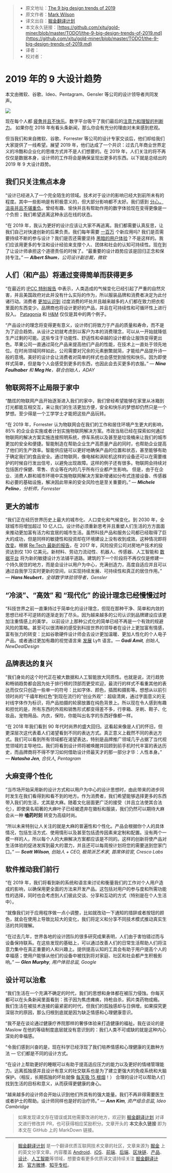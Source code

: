 > * 原文地址：[The 9 big design trends of 2019](https://www.fastcompany.com/90281299/the-9-big-design-trends-of-2019)
> * 原文作者：[Mark Wilson](https://www.fastcompany.com/user/mark-wilson)
> * 译文出自：[掘金翻译计划](https://github.com/xitu/gold-miner)
> * 本文永久链接：[https://github.com/xitu/gold-miner/blob/master/TODO1/the-9-big-design-trends-of-2019.md](https://github.com/xitu/gold-miner/blob/master/TODO1/the-9-big-design-trends-of-2019.md)
> * 译者：
> * 校对者：

# 2019 年的 9 大设计趋势

本文由微软、谷歌、Ideo、Pentagram、Gensler 等公司的设计领导者共同发声。

![](https://images.fastcompany.net/image/upload/w_1153,ar_16:9,c_fill,g_auto,f_auto,q_auto,fl_lossy/wp-cms/uploads/2018/12/p-3-90281299-the-9-big-design-trends-of-2019.jpg)

现在每个人都 [疲惫并且不快乐](https://www.psychologytoday.com/us/blog/good-thinking/201306/why-americans-are-overworked-and-under-pleasured)。数字平台吸干了我们最后的[注意力和理智的判断力](https://www.fastcompany.com/90146795/how-the-anxiety-and-disorder-of-our-time-is-changing-design)。 如果你在 2018 年有看头条新闻，那么你会有充分的理由对未来感到悲观。

但当我们和来自微软、谷歌、Forrester 等公司的设计专家交谈后，他们却给我们大家提供了一线希望。展望 2019 年，他们达成了一个共识：过去几年商业世界定义的冷酷和企业化的思维方式并不是人们想要的。在 2019 年，人们关注的将不再仅仅是数据本身，设计师的工作将会是确保呈现出更多的东西。以下就是总结出的 2019 年 9 大设计趋势。

## 我们只关注焦点本身

“设计已经进入了一个完全陌生的领域。技术对于设计的影响已经大到前所未有的程度。其中一些影响是有积极意义的，但大部分影响都不太好。我们感到 [分心，沮丧并且不堪重负](https://theblog.adobe.com/calm-technology-in-the-era-of-experience-design/)。曾经有趣、愉快并且有帮助作用的数字体验现在变得更像是一个负担；我们希望逃离这种永远在线的状态。

“在 2019 年，我认为更好的设计应该让大家不再逃离。我们都需要认真反思，让我们自己对快速创新的后果负责。我们每年需要 [一百万](https://www.nytimes.com/2011/12/12/technology/one-million-apps-and-counting.html) 个新应用吗? 我们是否需要持续不断的参与设计？我们是否还需要坚持 [黑暗的用户体验](https://www.fastcompany.com/3060553/why-dark-patterns-wont-go-away)？不是这样的。我们应该用更多的专注和设计经验来支撑个人、团体和社会的认知可持续性。现在到了让设计师承担这个道德责任的时候了。“最重要的设计趋势应该是回归正念和保持专注。” — _**Albert Shum**，公司设计副总裁，微软_

## 人们（和产品）将通过变得简单而获得更多

“在最近的 [IPCC 特别报告](https://www.ipcc.ch/sr15/) 中表示，人类造成的气候变化已经引起了严重的自然灾害，并且美国政府对此并没有什么实际的作为，所以服装品牌和消费者决定为此付诸行动。消费者 [更加认识到](https://www.nielsen.com/content/dam/nielsenglobal/co/docs/Reports/2015/global-sustainability-report.pdf) 过度消费的坏处并且越来越多的人们都在致力把衣柜里面的东西变少。品牌商也将设计更好的产品，并且在可持续性和可循环性上进行投入。 [Patagonia](https://www.patagonia.com/static/on/demandware.static/-/Library-Sites-PatagoniaShared/default/dw824fac0f/PDF-US/2017-BCORP-pages_022218.pdf) 和 [H&M](https://about.hm.com/content/dam/hmgroup/groupsite/documents/masterlanguage/CSR/reports/2017%20Sustainability%20report/HM_group_SustainabilityReport_2017_FullReport.pdf) 仅仅是其中的两个例子。

“产品设计的理念将变得更有意义，设计师们将致力于产品的质量和寿命，而不是为了迎合趋势。从设计之初就考虑到以客户为本的消费理念，可以从一开始就降低生产过剩的可能。这些专注于功能性、舒适性和卓越的设计都会让服饰变得更出色。苹果公司一直通过简化产品来提高他们产品的性能，在技术上一直处于领先地位。在时尚领域同样如此，公司需要对冗余的元素删繁就简，才能给产品提升诗一般的意境。美好的设计会让消费者对简单的样式也会感觉到愉悦和快乐。因为即使样式简单，但是每个人会感受到更多的东西，也因此会去买更多的衣服。” — _**Nina Faulhaber** 和 **Meg He**，联合创始人，ADAY_

## 物联网将不止局限于家中

“酷炫的物联网产品开始逐渐进入我们的家中，我们曾经希望能够在家里从冰箱到灯光都能互相交互，来让我们的生活更加方便，安全和快乐的梦想却仍然只是一个梦想。至少得是一个工学学士才能把这些产品玩转。

“在 2019 年，Forrester 认为物联网会在我们的工作和居住环境产生更大的影响，85% 的企业会实施或者计划实施物联网解决方案。市政当局已经在探索如何通过物联网的解决方案实施连接照明系统，停车系统以及甚至是垃圾桶来让我们的城市更加的安全和便捷。智能制造在帮助企业生产高质量产品的同时，也帮助企业提高了他们的生产效率。智能供应链可以更好地确保产品的位置和状态，甚至能够有助于确定我们的食品安全。通过物联网，像电梯和涡轮机这样的设备还可以在需要维护的时候自行发出信号，以避免出现故障。这样的例子还有很多。物联网会持续对包括医疗保健、零售、农业等在内的几乎所有行业都产生影响。 但是，由于在企业、消费人群和城市环境中实施物联网解决方案新增诸如分布式连接设备、传感器和必要的基础设施，解决因此带来的安全风险也是至关重要的。” — _**Michele Pelino**，分析师，Forrester_

## 更大的城市

“我们正在经历世界历史上最大的城市化、人口变化和气候变化。到 2030 年，全球城市将增加超过 10 亿人口。设计师必须重新思考并且重塑人们生活的方方面面来推动更加富有活力和宜居的城市生活。虽然科技产品和服务公司都已经取得了巨大的成功，但是同样的敏捷性和投资却在环境建设上没有收到成效。这种情况即将 [改变](https://www.forbes.com/sites/andrewcave/2017/04/13/what-will-we-do-when-the-worlds-data-hits-163-zettabytes-in-2025/#45327a53349a)。根据 [Re:Tech 最新的报告](https://commercialobserver.com/2018/01/vc-funding-in-real-estate-tech-leaped-to-12-6b-in-2017-report/)，在 2017 年，风险投资公司对房地产技术的投资达到仅 130 亿美元。新材料、劳动力流动性、机器人、传感器、人工智能和 [数据平台](https://www.gartner.com/en/newsroom/press-releases/2016-12-15-gartner-predicts-fifty-percent-of-citizens-in-large-cities-will-share-personal-data-with-smart-city-programs-by-2019) 将为新的敏捷设计方法铺平道路。建筑的下一个阶段将不再仅仅是修建一个持久居住的地方，而是会设计以用户为中心，充满创造力，高度自适应并且可以通过自我学习实时更新的空间，以实现持续发展、可持续性和真正的居住作用。” — _**Hans Neubert**，全球数字体验领导者，Gensler_

## “冷淡”、“高效” 和 “现代化” 的设计理念已经慢慢过时

“科技世界之前一直秉持过于简单化的设计理念，但现在那种干净、简单和内敛的思想已经不可逆转的逐渐走到了尽头。因为越来越多的公司认识到品牌建设应该更加注重情感上的美学， 以前设计上那种公式化的简单已经不再是一个有效的规避风险的策略。甚至可以很清晰的感受到科技世界的领导者在设计上更加富有情感，富有张力的转变：比如谷歌硬件设计师会去设计更加温暖、更加人性化的个人电子产品。或者通过更加有趣的视觉语言来 [发展](https://www.adweek.com/brand-marketing/lyfts-poppy-colorful-new-look-signature-font-and-icons-are-meant-to-energize-the-growing-brand/) Lyft 语言。— _**Gadi Amit**, 创始人, NewDealDesign_

## 品牌表达的复兴

“我们身处的这个时代正在被大数据和人工智能放大同质性。也就是说，流行趋势和畅销趋势都会因为处于排行榜的顶部而更受欢迎，最流行的样式不看重其他的表达而仅仅只创造一些单一的符号：比如字体、颜色，插图和摄影等。想想从以前引领时尚的“千禧年粉红色“到现在流行的“创业外观”：超级清爽，通过字面意义的无衬线字体作为标识，将产品拍摄的轮廓放置在纯色背景上。所以现在令人感到有趣和担忧的是，所有东西的外观和销售形式都变得差不多，行李箱、牙刷、鞋子、化妆品，宠物用品、内衣，保险，你能叫出名字的东西好像都一样。

“在 2018 年我们看到 90 年代时尚界的盛大回归。这看起来像是人们的怀旧，但更深层次这代表着人们渴望看到不同的表达方式。真正意义上截然不同的表达方式。我们可以看到所有领域都在渴望表达，特别是品牌推广领域几乎占据了当代视觉领域的主导地位。我们将看到设计师将被唤醒并回顾到前手机时代丰富的表达历史，而品牌商将不得不学习如何借助设计师最天才的那一部分才华：人性本身。” — _**Natasha Jen**, 合伙人, Pentagram_

## 大麻变得个性化

“当市场开始采用新的设计方式和以用户为中心的设计思想时，由此带来的进步同时发生在我们看得到和看不到的地方。作为消费者，我们希望能够选择更多的东西带入我们的生活，尤其是大麻。随着文化层面更广泛的接受（并且立法使其合法化），即使臭名昭著的大麻叶子已经被遗弃在徽标和服装，我们仍然可以期待大麻会从一种 **嗑药时刻** 转变为高级时尚。 

“所以未来特别让人关注的就是大麻的普遍性和个性化。产品会根据你个人的具体情况，包括生活方式、使用情形以及甚至包括遗传因素来定制和配置。没有两个一模一样的人，所以每个人的大麻解决方案都应该是不同的。这样的创新将使产品对生活体验的促进发挥到最大的潜力，并且还可以每周按计划将您的需要送到您家门口。” — _**Scott Wilson**, 创始人 + CEO, 极简派艺术家, 首席体验官, Cresco Labs_

## 软件推动我们前行

“在 2019 年，我们将看到新的系统和语言来讨论和衡量我们的工作对个人用户造成的影响，以确保用更全面的方法来开发产品。这包括对用户的参与度和所需功能性的选择，同时也会考虑到人们彼此交谈、分享和互动的方式（特别是在个人生活中）。

“就像我们对于应用程序做一点小调整，比如就改动一下通知的措辞或者按钮的颜色，就会在使用上导致比较大的变化，我们将定义和分享不同技术模式推动真实生活的共同理解。

“在过去几年，世界各地的设计团队的很多研究成果表明，人们由于害怕错过而与设备保持联系。在这些发现的基础上，可以通过改善人们的日常生活帮助人们将注意力集中在真正重要的人和兴趣上。提供提高认知的工具会有助于用户提高个人的幸福感；使用户能够从他们的设备中被找到将对家庭、社区和社会都产生积极影响。” — _**Glen Murphy**, 用户体验总监, Google_

## 设计可以治愈

“我们生活在一个充满不确定的时代，我们的思想和身体都在被压力侵蚀。你每天都可以在头条新闻里面看到：孩子因为焦虑瘫痪，持枪自杀，鸦片类药物成瘾。 我们生活在被技术连接的最紧密的时代，但我们的孤独感却与日俱增。如果探究更深层次的原因，那么归根到底就是因为缺乏情感和心理健康意识。

“我不是在谈论通过健康疗养院那样的奢侈体验来打造健康的福祉。我在谈论的是 Maslow 在他的等级制度底层就没有意识到的：我们人类不可或缺的就是这种内心深处的幸福感。

“令我们感到兴奋的是，现在科学已经浮现了我们培养情感和心理健康的无数种方法 — 它们都是不同的设计方式。

“在设计上帮助更好的睡眠可以有助于提高适应压力的能力以及更好的情绪管理能力。远离孤独感并且设计有意义的社交联系也是为了建立更强大的免疫系统和大脑保护。（相反，长期孤独的坏处就像 [每天吸 15 根烟](https://www.ahsw.org.uk/userfiles/Research/Perspectives%20on%20Psychological%20Science-2015-Holt-Lunstad-227-37.pdf)！） 合理的设计可以帮助人们找到生活的目标和意义，从而获得更健康的身心。

“越来越多的设计师会开始认识到他们所具有的强大能量。我们不再非得需要医生或者护士的帮助。设计师同样也是好的治疗师。” — _**Ann Kim**, 资产组合总监, Ideo Cambridge_

> 如果发现译文存在错误或其他需要改进的地方，欢迎到 [掘金翻译计划](https://github.com/xitu/gold-miner) 对译文进行修改并 PR，也可获得相应奖励积分。文章开头的 **本文永久链接** 即为本文在 GitHub 上的 MarkDown 链接。


---

> [掘金翻译计划](https://github.com/xitu/gold-miner) 是一个翻译优质互联网技术文章的社区，文章来源为 [掘金](https://juejin.im) 上的英文分享文章。内容覆盖 [Android](https://github.com/xitu/gold-miner#android)、[iOS](https://github.com/xitu/gold-miner#ios)、[前端](https://github.com/xitu/gold-miner#前端)、[后端](https://github.com/xitu/gold-miner#后端)、[区块链](https://github.com/xitu/gold-miner#区块链)、[产品](https://github.com/xitu/gold-miner#产品)、[设计](https://github.com/xitu/gold-miner#设计)、[人工智能](https://github.com/xitu/gold-miner#人工智能)等领域，想要查看更多优质译文请持续关注 [掘金翻译计划](https://github.com/xitu/gold-miner)、[官方微博](http://weibo.com/juejinfanyi)、[知乎专栏](https://zhuanlan.zhihu.com/juejinfanyi)。
